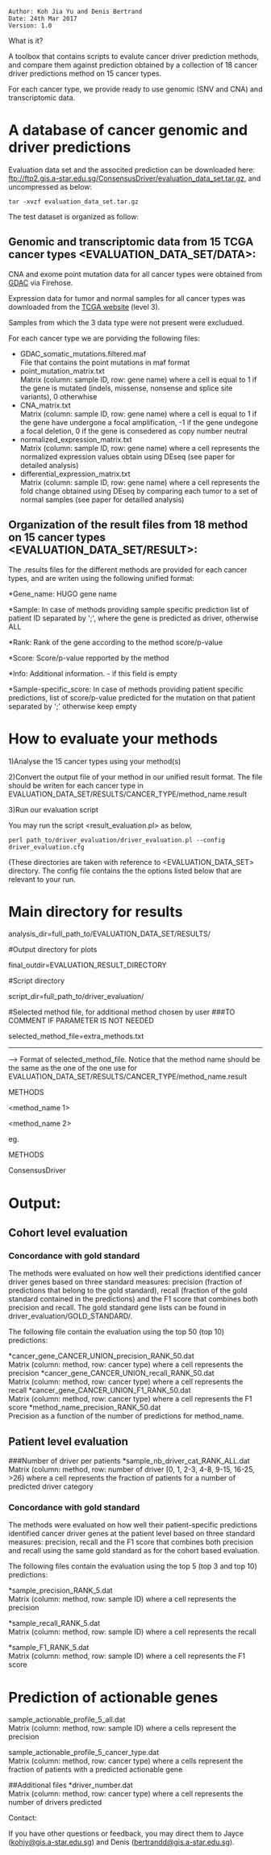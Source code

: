

	Author: Koh Jia Yu and Denis Bertrand
	Date: 24th Mar 2017
	Version: 1.0


What is it?


A toolbox that contains scripts to evalute cancer driver prediction methods, and compare them against prediction obtained by a collection of 18 cancer driver predictions method on 15 cancer types. 

For each cancer type, we provide ready to use genomic (SNV and CNA) and transcriptomic data.


# A database of cancer genomic and driver predictions

Evaluation data set and the associted prediction can be downloaded here: ftp://ftp2.gis.a-star.edu.sg/ConsensusDriver/evaluation_data_set.tar.gz, and uncompressed as below:

	tar -xvzf evaluation_data_set.tar.gz

The test dataset is organized as follow:

## Genomic and transcriptomic data from 15 TCGA cancer types <EVALUATION_DATA_SET/DATA>:

CNA and exome point mutation data for all cancer types were obtained from [GDAC](https://gdac.broadinstitute.org) via Firehose. 

Expression data for tumor and normal samples for all cancer types was downloaded from the [TCGA website](https://tcga-data.nci.nih.gov) (level 3). 

Samples from which the 3 data type were not present were excludued.


For each cancer type we are porviding the following files:

- GDAC_somatic_mutations.filtered.maf     
	File that contains the point mutations in maf format
- point_mutation_matrix.txt               
	Matrix (column: sample ID, row: gene name) where a cell is equal to 1 if the gene is mutated (indels, missense, nonsense and splice site variants), 0 otherwhise
- CNA_matrix.txt                          
	Matrix (column: sample ID, row: gene name) where a cell is equal to 1 if the gene have undergone a focal amplification, -1 if the gene undegone a focal deletion, 0 if the gene is consedered as copy number neutral
- normalized_expression_matrix.txt        
	Matrix (column: sample ID, row: gene name) where a cell represents the normalized expression values obtain using DEseq (see paper for detailed analysis)
- differential_expression_matrix.txt      
	Matrix (column: sample ID, row: gene name) where a cell represents the fold change obtained using DEseq by comparing each tumor to a set of normal samples (see paper for detailled analysis)

## Organization of the result files from 18 method on 15 cancer types <EVALUATION_DATA_SET/RESULT>:

The .results files for the different methods are provided for each cancer types, and are writen using the following unified format:

*Gene_name:     HUGO gene name 

*Sample:	       In case of methods providing sample specific prediction list of patient ID separated by ';', where the gene is predicted as driver, otherwise ALL

*Rank:	       Rank of the gene according to the method score/p-value

*Score:	       Score/p-value repported by the method

*Info:	       Additional information. - if this field is empty

*Sample-specific_score:	   In case of methods providing patient specific predictions, list of score/p-value predicted for the mutation on that patient separated by ';' otherwise keep empty


# How to evaluate your methods

1)Analyse the 15 cancer types using your method(s)

2)Convert the output file of your method in our unified result format. The file should be writen for each cancer type in EVALUATION_DATA_SET/RESULTS/CANCER_TYPE/method_name.result

3)Run our evaluation script

You may run the script <result_evaluation.pl> as below,

	perl path_to/driver_evaluation/driver_evaluation.pl --config driver_evaluation.cfg

(These directories are taken with reference to <EVALUATION_DATA_SET> directory.
The config file contains the the options listed below that are relevant to your run.

# Main directory for results

analysis_dir=full_path_to/EVALUATION_DATA_SET/RESULTS/

#Output directory for plots

final_outdir=EVALUATION_RESULT_DIRECTORY

#Script directory

script_dir=full_path_to/driver_evaluation/

#Selected method file, for additional method chosen by user          ###TO COMMENT IF PARAMETER IS NOT NEEDED

selected_method_file=extra_methods.txt

 ------------------------

--> Format of selected_method_file. Notice that the method name should be the same as the one of the one use for EVALUATION_DATA_SET/RESULTS/CANCER_TYPE/method_name.result

METHODS

<method_name 1>

<method_name 2>


eg.

METHODS

ConsensusDriver

# Output:
## Cohort level evaluation
### Concordance with gold standard
The methods were evaluated on how well their predictions identified cancer driver genes based on three standard measures: precision (fraction of predictions that belong to the gold standard), recall (fraction of the gold standard contained in the predictions) and the F1 score that combines both precision and recall. The gold standard gene lists can be found in driver_evaluation/GOLD_STANDARD/.

The following file contain the evaluation using the top 50 (top 10) predictions:

*cancer_gene_CANCER_UNION_precision_RANK_50.dat	 
	Matrix (column: method, row: cancer type) where a cell represents the precision
*cancer_gene_CANCER_UNION_recall_RANK_50.dat     
	Matrix (column: method, row: cancer type) where a cell represents the recall
*cancer_gene_CANCER_UNION_F1_RANK_50.dat         
	Matrix (column: method, row: cancer type) where a cell represents the F1 score
*method_name_precision_RANK_50.dat               
	Precision as a function of the number of predictions for method_name.

## Patient level evaluation

###Number of driver per patients
*sample_nb_driver_cat_RANK_ALL.dat      
	Matrix (column: method, row: number of driver [0, 1, 2-3, 4-8, 9-15, 16-25, >26) where a cell represents the fraction of patients for a number of predicted driver category

### Concordance with gold standard
The methods were evaluated on how well their patient-specific predictions identified cancer driver genes at the patient level based on three standard measures: precision, recall  and the F1 score that combines both precision and recall using the same gold standard as for the cohort based evaluation.

The following files contain the evaluation using the top 5 (top 3 and top 10) predictions:

*sample_precision_RANK_5.dat    
	Matrix (column: method, row: sample ID) where a cell represents the precision

*sample_recall_RANK_5.dat       
	Matrix (column: method, row: sample ID) where a cell represents the recall

*sample_F1_RANK_5.dat           
	Matrix (column: method, row: sample ID) where a cell represents the F1 score

# Prediction of actionable genes
sample_actionable_profile_5_all.dat              
	Matrix (column: method, row: sample ID) where a cells represent the precision

sample_actionable_profile_5_cancer_type.dat      
	Matrix (column: method, row: cancer type) where a cells represent the fraction of patients with a predicted actionable gene

##Additional files
*driver_number.dat        
	Matrix (column: method, row: cancer type) where a cell represents the number of drivers predicted

Contact:

If you have other questions or feedback, you may direct them to Jayce (kohjy@gis.a-star.edu.sg) and Denis (bertrandd@gis.a-star.edu.sg).



